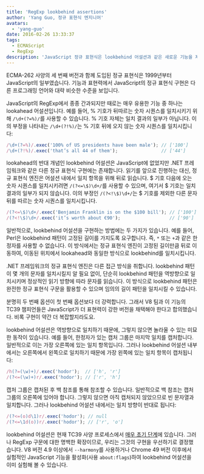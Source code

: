 ```yaml
---
title: 'RegExp lookbehind assertions'
author: 'Yang Guo, 정규 표현식 엔지니어'
avatars:
  - 'yang-guo'
date: 2016-02-26 13:33:37
tags:
  - ECMAScript
  - RegExp
description: 'JavaScript 정규 표현식은 lookbehind 어설션과 같은 새로운 기능을 제공합니다.'
---
```

ECMA-262 사양의 세 번째 버전과 함께 도입된 정규 표현식은 1999년부터 JavaScript의 일부였습니다. 기능과 표현력에서 JavaScript의 정규 표현식 구현은 다른 프로그래밍 언어와 대략 비슷한 수준을 보입니다.

<!--truncate-->
JavaScript의 RegExp에서 종종 간과되지만 때로는 매우 유용한 기능 중 하나는 lookahead 어설션입니다. 예를 들어, % 기호가 뒤따르는 숫자 시퀀스를 일치시키기 위해 `/\d+(?=%)/`를 사용할 수 있습니다. % 기호 자체는 일치 결과의 일부가 아닙니다. 이의 부정을 나타내는 `/\d+(?!%)/`는 % 기호 뒤에 오지 않는 숫자 시퀀스를 일치시킵니다:

```js
/\d+(?=%)/.exec('100% of US presidents have been male'); // ['100']
/\d+(?!%)/.exec('that’s all 44 of them');                // ['44']
```

lookahead의 반대 개념인 lookbehind 어설션은 JavaScript에 없었지만 .NET 프레임워크와 같은 다른 정규 표현식 구현에는 존재합니다. 읽기를 앞으로 진행하는 대신, 정규 표현식 엔진은 어설션 내에서 일치 항목을 위해 뒤로 읽습니다. $ 기호 다음에 오는 숫자 시퀀스를 일치시키려면 `/(?<=\$)\d+/`를 사용할 수 있으며, 여기서 $ 기호는 일치 결과의 일부가 되지 않습니다. 이의 부정인 `/(?<!\$)\d+/`는 $ 기호를 제외한 다른 문자 뒤를 따르는 숫자 시퀀스를 일치시킵니다.

```js
/(?<=\$)\d+/.exec('Benjamin Franklin is on the $100 bill'); // ['100']
/(?<!\$)\d+/.exec('it’s worth about €90');                  // ['90']
```

일반적으로, lookbehind 어설션을 구현하는 방법에는 두 가지가 있습니다. 예를 들어, Perl은 lookbehind 패턴이 고정된 길이를 가지도록 요구합니다. 즉, `*` 또는 `+`과 같은 한정자를 사용할 수 없습니다. 이 방식에서는 정규 표현식 엔진이 고정된 길이만큼 뒤로 이동하여, 이동된 위치에서 lookahead와 동일한 방식으로 lookbehind를 일치시킵니다.

.NET 프레임워크의 정규 표현식 엔진은 다른 접근 방식을 취합니다. lookbehind 패턴이 몇 개의 문자를 일치시킬지 알 필요 없이, 단순히 lookbehind 패턴을 역방향으로 일치시키며 정상적인 읽기 방향에 따라 문자를 읽습니다. 이 방식으로 lookbehind 패턴은 완전한 정규 표현식 구문을 활용할 수 있으며 임의의 길이 패턴을 일치시킬 수 있습니다.

분명히 두 번째 옵션이 첫 번째 옵션보다 더 강력합니다. 그래서 V8 팀과 이 기능의 TC39 챔피언들은 JavaScript가 더 표현력이 강한 버전을 채택해야 한다고 합의했습니다. 비록 구현이 약간 더 복잡할지라도요.

lookbehind 어설션은 역방향으로 일치하기 때문에, 그렇지 않으면 놀라울 수 있는 미묘한 동작이 있습니다. 예를 들어, 한정자가 있는 캡처 그룹은 마지막 일치를 캡처합니다. 일반적으로 이는 가장 오른쪽에 있는 일치 항목입니다. 그러나 lookbehind 어설션 내부에서는 오른쪽에서 왼쪽으로 일치하기 때문에 가장 왼쪽에 있는 일치 항목이 캡처됩니다:

```js
/h(?=(\w)+)/.exec('hodor');  // ['h', 'r']
/(?<=(\w)+)r/.exec('hodor'); // ['r', 'h']
```

캡처 그룹은 캡처된 후 백 참조를 통해 참조할 수 있습니다. 일반적으로 백 참조는 캡처 그룹의 오른쪽에 있어야 합니다. 그렇지 않으면 아직 캡처되지 않았으므로 빈 문자열과 일치합니다. 그러나 lookbehind 어설션 내에서는 일치 방향이 반대로 됩니다:

```js
/(?<=(o)d\1)r/.exec('hodor'); // null
/(?<=\1d(o))r/.exec('hodor'); // ['r', 'o']
```

lookbehind 어설션은 현재 TC39 사양 프로세스에서 [매우 초기 단계](https://github.com/tc39/proposal-regexp-lookbehind)에 있습니다. 그러나 RegExp 구문에 대한 명백한 확장이므로, 우리는 그것의 구현을 우선하기로 결정했습니다. V8 버전 4.9 이상에서 `--harmony`를 사용하거나 Chrome 49 버전 이후에서 실험적인 JavaScript 기능을 활성화(사용 `about:flags`)하여 lookbehind 어설션을 이미 실험해 볼 수 있습니다.
